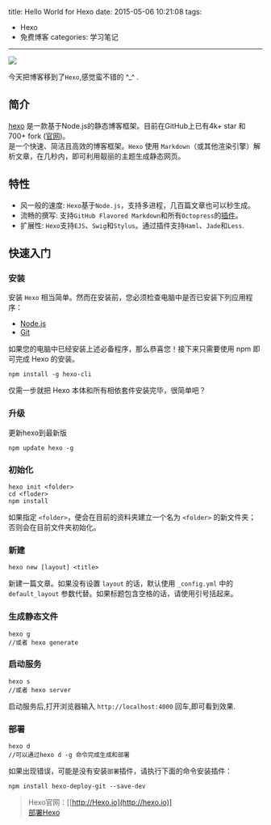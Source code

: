 title: Hello World for Hexo
date: 2015-05-06 10:21:08
tags: 
 - Hexo
 - 免费博客
categories: 学习笔记
---

![](https://ws4.sinaimg.cn/large/0060lm7Tgw1f456ewdqd9j30jg05k74c.jpg)

今天把博客移到了`Hexo`,感觉蛮不错的 ^_^ .
<!-- more -->
## 简介 
[hexo](https://github.com/hexojs/hexo) 是一款基于Node.js的静态博客框架。目前在GitHub上已有4k+ star 和 700+ fork ([官网](http://hexo.io/))。  
是一个快速、简洁且高效的博客框架。`Hexo` 使用 `Markdown`（或其他渲染引擎）解析文章，在几秒内，即可利用靓丽的主题生成静态网页。

## 特性
 - 风一般的速度:
  `Hexo`基于`Node.js`，支持多进程，几百篇文章也可以秒生成。
 - 流畅的撰写:
  支持`GitHub Flavored Markdown`和所有`Octopress`的[插件](http://hexo.io/plugins/)。
 - 扩展性:
  `Hexo`支持`EJS`、`Swig`和`Stylus`。通过插件支持`Haml`、`Jade`和`Less`.

## 快速入门
### 安装
安装 `Hexo` 相当简单。然而在安装前，您必须检查电脑中是否已安装下列应用程序：  
 - [Node.js](http://nodejs.org/)
 - [Git](http://git-scm.com/) 

如果您的电脑中已经安装上述必备程序，那么恭喜您！接下来只需要使用 npm 即可完成 Hexo 的安装。
```
npm install -g hexo-cli 
```

仅需一步就把 Hexo 本体和所有相依套件安装完毕，很简单吧？

### 升级
更新hexo到最新版
```
npm update hexo -g  
```

### 初始化
```
hexo init <folder>
cd <floder>
npm install
```
如果指定 `<folder>`，便会在目前的资料夹建立一个名为 `<folder>` 的新文件夹；否则会在目前文件夹初始化。

### 新建  
```
hexo new [layout] <title>
```
新建一篇文章。如果没有设置 `layout` 的话，默认使用 `_config.yml` 中的 `default_layout` 参数代替。如果标题包含空格的话，请使用引号括起来。  

### 生成静态文件 
```
hexo g
//或者 hexo generate
```
### 启动服务
```
hexo s
//或者 hexo server
```
启动服务后,打开浏览器输入 `http://localhost:4000` 回车,即可看到效果.

### 部署
```
hexo d
//可以通过hexo d -g 命令完成生成和部署
```
如果出现错误，可能是没有安装`部署`插件，请执行下面的命令安装插件：
```
npm install hexo-deploy-git --save-dev
```

> Hexo官网：[[http://Hexo.io](http://hexo.io)]  
[部署Hexo](https://hexo.io/zh-cn/docs/deployment.html) 


